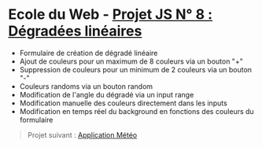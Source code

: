 # Ecole du Web - [Projet JS N° 8 : Dégradées linéaires](https://www.ecole-du-web.net/)
* Formulaire de création de dégradé linéaire
* Ajout de couleurs pour un maximum de 8 couleurs via un bouton "+"
* Suppression de couleurs pour un minimum de 2 couleurs via un bouton "-"
* Couleurs randoms via un bouton random
* Modification de l'angle du dégradé via un input range
* Modification manuelle des couleurs directement dans les inputs
* Modification en temps réel du background en fonctions des couleurs du formulaire

> Projet suivant : [Application Météo](https://github.com/Zenitude/ecoleWeb-projetjs-meteo)
